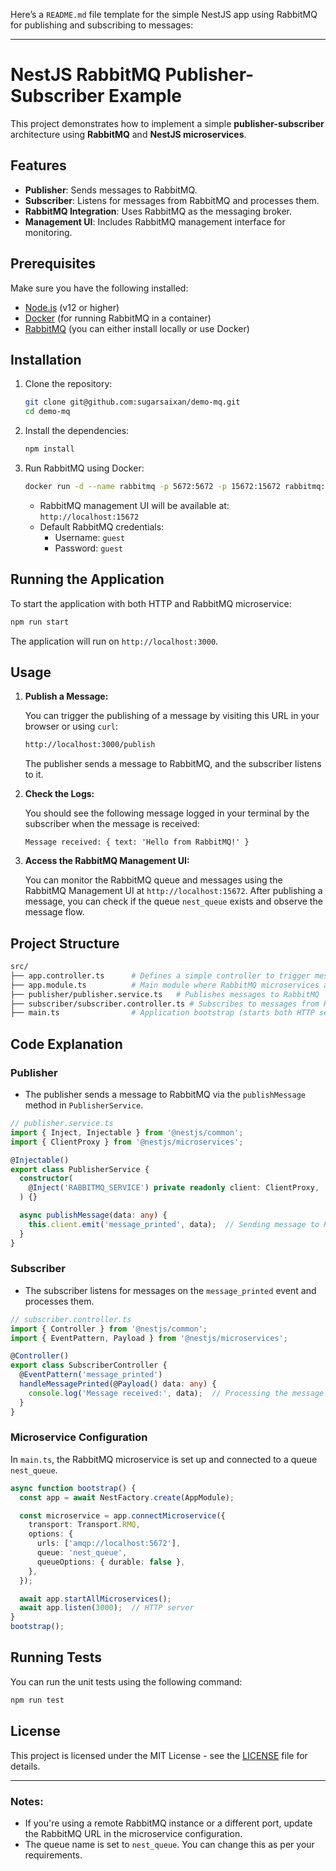 Here’s a `README.md` file template for the simple NestJS app using RabbitMQ for publishing and subscribing to messages:

---

# NestJS RabbitMQ Publisher-Subscriber Example

This project demonstrates how to implement a simple **publisher-subscriber** architecture using **RabbitMQ** and **NestJS microservices**.

## Features

- **Publisher**: Sends messages to RabbitMQ.
- **Subscriber**: Listens for messages from RabbitMQ and processes them.
- **RabbitMQ Integration**: Uses RabbitMQ as the messaging broker.
- **Management UI**: Includes RabbitMQ management interface for monitoring.

## Prerequisites

Make sure you have the following installed:

- [Node.js](https://nodejs.org/) (v12 or higher)
- [Docker](https://www.docker.com/) (for running RabbitMQ in a container)
- [RabbitMQ](https://www.rabbitmq.com/) (you can either install locally or use Docker)

## Installation

1. Clone the repository:

   ```bash
   git clone git@github.com:sugarsaixan/demo-mq.git
   cd demo-mq
   ```

2. Install the dependencies:

   ```bash
   npm install
   ```

3. Run RabbitMQ using Docker:

   ```bash
   docker run -d --name rabbitmq -p 5672:5672 -p 15672:15672 rabbitmq:management
   ```

   - RabbitMQ management UI will be available at: `http://localhost:15672`
   - Default RabbitMQ credentials:  
     - Username: `guest`  
     - Password: `guest`

## Running the Application

To start the application with both HTTP and RabbitMQ microservice:

```bash
npm run start
```

The application will run on `http://localhost:3000`.

## Usage

1. **Publish a Message:**

   You can trigger the publishing of a message by visiting this URL in your browser or using `curl`:

   ```bash
   http://localhost:3000/publish
   ```

   The publisher sends a message to RabbitMQ, and the subscriber listens to it.

2. **Check the Logs:**

   You should see the following message logged in your terminal by the subscriber when the message is received:

   ```
   Message received: { text: 'Hello from RabbitMQ!' }
   ```

3. **Access the RabbitMQ Management UI:**

   You can monitor the RabbitMQ queue and messages using the RabbitMQ Management UI at `http://localhost:15672`. After publishing a message, you can check if the queue `nest_queue` exists and observe the message flow.

## Project Structure

```bash
src/
├── app.controller.ts      # Defines a simple controller to trigger message publishing
├── app.module.ts          # Main module where RabbitMQ microservices are configured
├── publisher/publisher.service.ts   # Publishes messages to RabbitMQ
├── subscriber/subscriber.controller.ts # Subscribes to messages from RabbitMQ
├── main.ts                # Application bootstrap (starts both HTTP server and microservice)
```

## Code Explanation

### Publisher

- The publisher sends a message to RabbitMQ via the `publishMessage` method in `PublisherService`.

```typescript
// publisher.service.ts
import { Inject, Injectable } from '@nestjs/common';
import { ClientProxy } from '@nestjs/microservices';

@Injectable()
export class PublisherService {
  constructor(
    @Inject('RABBITMQ_SERVICE') private readonly client: ClientProxy,
  ) {}

  async publishMessage(data: any) {
    this.client.emit('message_printed', data);  // Sending message to RabbitMQ
  }
}
```

### Subscriber

- The subscriber listens for messages on the `message_printed` event and processes them.

```typescript
// subscriber.controller.ts
import { Controller } from '@nestjs/common';
import { EventPattern, Payload } from '@nestjs/microservices';

@Controller()
export class SubscriberController {
  @EventPattern('message_printed')
  handleMessagePrinted(@Payload() data: any) {
    console.log('Message received:', data);  // Processing the message
  }
}
```

### Microservice Configuration

In `main.ts`, the RabbitMQ microservice is set up and connected to a queue `nest_queue`.

```typescript
async function bootstrap() {
  const app = await NestFactory.create(AppModule);

  const microservice = app.connectMicroservice({
    transport: Transport.RMQ,
    options: {
      urls: ['amqp://localhost:5672'],
      queue: 'nest_queue',
      queueOptions: { durable: false },
    },
  });

  await app.startAllMicroservices();
  await app.listen(3000);  // HTTP server
}
bootstrap();
```

## Running Tests

You can run the unit tests using the following command:

```bash
npm run test
```

## License

This project is licensed under the MIT License - see the [LICENSE](LICENSE) file for details.

---

### Notes:
- If you're using a remote RabbitMQ instance or a different port, update the RabbitMQ URL in the microservice configuration.
- The queue name is set to `nest_queue`. You can change this as per your requirements.